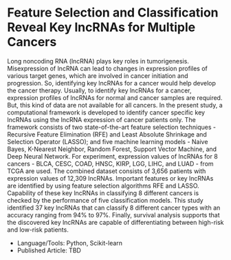# Feature Selection and Classification Reveal Key lncRNAs for Multiple Cancers 
Long noncoding RNA (lncRNA) plays key roles in tumorigenesis. Misexpression of lncRNA can lead to changes in expression profiles of various target genes, which are involved in cancer initiation and progression. So, identifying key lncRNAs for a cancer would help develop the cancer therapy. Usually, to identify key lncRNAs for a cancer, expression profiles of lncRNAs for normal and cancer samples are required. But, this kind of data are not available for all cancers. In the present study, a computational framework is developed to identify cancer specific key lncRNAs using the lncRNA expression of cancer patients only. The framework consists of two state-of-the-art feature selection techniques - Recursive Feature Elimination (RFE) and Least Absolute Shrinkage and Selection Operator (LASSO); and five machine learning models - Naive Bayes, K-Nearest Neighbor, Random Forest, Support Vector Machine, and Deep Neural Network. For experiment, expression values of lncRNAs for 8 cancers - BLCA, CESC, COAD, HNSC, KIRP, LGG, LIHC, and LUAD - from TCGA are used. The combined dataset consists of 3,656 patients with expression values of 12,309 lncRNAs. Important features or key lncRNAs are identified by using feature selection algorithms RFE and LASSO. Capability of these key lncRNAs in classifying 8 different cancers is checked by the performance of five classification models. This study identified 37 key lncRNAs that can classify 8 different cancer types with an accuracy ranging from 94% to 97%. Finally, survival analysis supports that the discovered key lncRNAs are capable of differentiating between high-risk and low-risk patients. 

* Language/Tools: Python, Scikit-learn
* Published Article: TBD
